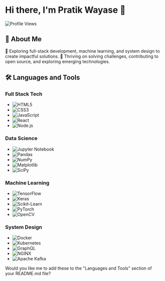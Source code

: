 # Hi there, I'm Pratik Wayase 👋

![Profile Views](https://komarev.com/ghpvc/?username=PratikWayase&color=blue)

## 🚀 About Me

 🚀 Exploring full-stack development, machine learning, and system design to create impactful solutions.
 🌟 Thriving on solving challenges, contributing to open source, and exploring emerging technologies.


## 🛠️ Languages and Tools

### Full Stack Tech
- ![HTML5](https://img.shields.io/badge/-HTML5-E34F26?style=flat&logo=html5&logoColor=white)
- ![CSS3](https://img.shields.io/badge/-CSS3-1572B6?style=flat&logo=css3&logoColor=white)
- ![JavaScript](https://img.shields.io/badge/-JavaScript-F7DF1E?style=flat&logo=javascript&logoColor=black)
- ![React](https://img.shields.io/badge/-React-61DAFB?style=flat&logo=react&logoColor=white)
- ![Node.js](https://img.shields.io/badge/-Node.js-339933?style=flat&logo=node.js&logoColor=white)

### Data Science
- ![Jupyter Notebook](https://img.shields.io/badge/-Jupyter_Notebook-F37626?style=flat&logo=jupyter&logoColor=white)
- ![Pandas](https://img.shields.io/badge/-Pandas-150458?style=flat&logo=pandas&logoColor=white)
- ![NumPy](https://img.shields.io/badge/-NumPy-013243?style=flat&logo=numpy&logoColor=white)
- ![Matplotlib](https://img.shields.io/badge/-Matplotlib-3776AB?style=flat&logo=matplotlib&logoColor=white)
- ![SciPy](https://img.shields.io/badge/-SciPy-8CAAE6?style=flat&logo=scipy&logoColor=white)

### Machine Learning
- ![TensorFlow](https://img.shields.io/badge/-TensorFlow-FF6F00?style=flat&logo=tensorflow&logoColor=white)
- ![Keras](https://img.shields.io/badge/-Keras-D00000?style=flat&logo=keras&logoColor=white)
- ![Scikit-Learn](https://img.shields.io/badge/-Scikit--Learn-F7931E?style=flat&logo=scikit-learn&logoColor=white)
- ![PyTorch](https://img.shields.io/badge/-PyTorch-EE4C2C?style=flat&logo=pytorch&logoColor=white)
- ![OpenCV](https://img.shields.io/badge/-OpenCV-5C3EE8?style=flat&logo=opencv&logoColor=white)

### System Design
- ![Docker](https://img.shields.io/badge/-Docker-2496ED?style=flat&logo=docker&logoColor=white)
- ![Kubernetes](https://img.shields.io/badge/-Kubernetes-326CE5?style=flat&logo=kubernetes&logoColor=white)
- ![GraphQL](https://img.shields.io/badge/-GraphQL-E10098?style=flat&logo=graphql&logoColor=white)
- ![NGINX](https://img.shields.io/badge/-NGINX-009639?style=flat&logo=nginx&logoColor=white)
- ![Apache Kafka](https://img.shields.io/badge/-Apache_Kafka-231F20?style=flat&logo=apache-kafka&logoColor=white)

Would you like me to add these to the "Languages and Tools" section of your README.md file?
